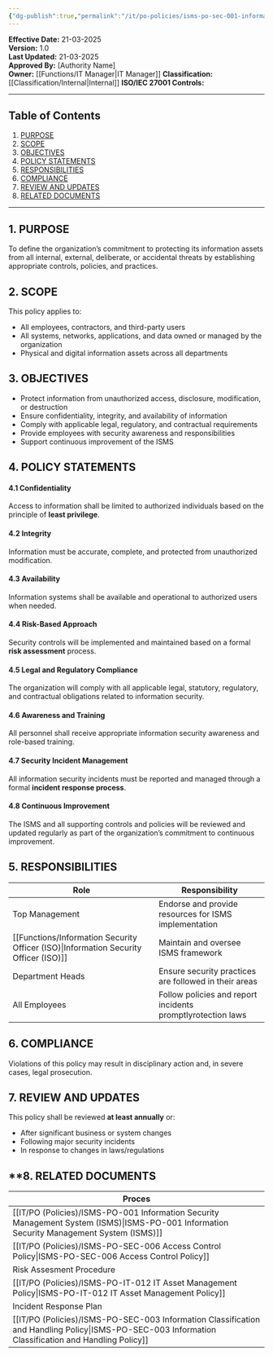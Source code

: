 ```yaml
---
{"dg-publish":true,"permalink":"/it/po-policies/isms-po-sec-001-information-security-policy/","tags":["information","security","policy"],"noteIcon":"default"}
---
```


**Effective Date:** 21-03-2025  
**Version:** 1.0  
**Last Updated:** 21-03-2025  
**Approved By:** [Authority Name]  
**Owner:** [[Functions/IT Manager\|IT Manager]]
**Classification:** [[Classification/Internal\|Internal]]
**ISO/IEC 27001 Controls:** 

---
## **Table of Contents**  
1. [PURPOSE](#purpose)  
2. [SCOPE](#scope)  
3. [OBJECTIVES](#objectives)  
4. [POLICY STATEMENTS](#policy-statements)  
5. [RESPONSIBILITIES](#responsibilities)  
6. [COMPLIANCE](#compliance)  
7. [REVIEW AND UPDATES](#review-and-updates)  
8. [RELATED DOCUMENTS](#related-documents) 

---
## **1. PURPOSE**  

To define the organization’s commitment to protecting its information assets from all internal, external, deliberate, or accidental threats by establishing appropriate controls, policies, and practices.
## **2. SCOPE**
This policy applies to:

- All employees, contractors, and third-party users
- All systems, networks, applications, and data owned or managed by the organization
- Physical and digital information assets across all departments  

## **3. OBJECTIVES** 
 - Protect information from unauthorized access, disclosure, modification, or destruction
- Ensure confidentiality, integrity, and availability of information
- Comply with applicable legal, regulatory, and contractual requirements
- Provide employees with security awareness and responsibilities
- Support continuous improvement of the ISMS

## **4. POLICY STATEMENTS**
#### 4.1 Confidentiality
Access to information shall be limited to authorized individuals based on the principle of **least privilege**.
#### 4.2 Integrity
Information must be accurate, complete, and protected from unauthorized modification.
#### 4.3 Availability
Information systems shall be available and operational to authorized users when needed.
#### 4.4 Risk-Based Approach
Security controls will be implemented and maintained based on a formal **risk assessment** process.
#### 4.5 Legal and Regulatory Compliance
The organization will comply with all applicable legal, statutory, regulatory, and contractual obligations related to information security.
#### 4.6 Awareness and Training
All personnel shall receive appropriate information security awareness and role-based training.

#### 4.7 Security Incident Management
All information security incidents must be reported and managed through a formal **incident response process**.

#### 4.8 Continuous Improvement
The ISMS and all supporting controls and policies will be reviewed and updated regularly as part of the organization’s commitment to continuous improvement.

## **5. RESPONSIBILITIES**

| **Role**                               | **Responsibility**                                          |
| -------------------------------------- | ----------------------------------------------------------- |
| Top Management                         | Endorse and provide resources for ISMS implementation       |
| [[Functions/Information Security Officer (ISO)\|Information Security Officer (ISO)]] | Maintain and oversee ISMS framework                         |
| Department Heads                       | Ensure security practices are followed in their areas       |
| All Employees                          | Follow policies and report incidents promptlyrotection laws |
## **6. COMPLIANCE**  
Violations of this policy may result in disciplinary action and, in severe cases, legal prosecution.

## **7. REVIEW AND UPDATES**  
This policy shall be reviewed **at least annually** or:

- After significant business or system changes
- Following major security incidents
- In response to changes in laws/regulations

## **8. RELATED DOCUMENTS  

| Proces                                                             |
| ------------------------------------------------------------------ |
| [[IT/PO (Policies)/ISMS-PO-001 Information Security Management System (ISMS)\|ISMS-PO-001 Information Security Management System (ISMS)]]      |
| [[IT/PO (Policies)/ISMS-PO-SEC-006 Access Control Policy\|ISMS-PO-SEC-006 Access Control Policy]]                          |
| Risk Assesment Procedure                                           |
| [[IT/PO (Policies)/ISMS-PO-IT-012 IT Asset Management Policy\|ISMS-PO-IT-012 IT Asset Management Policy]]                      |
| Incident Response Plan                                             |
| [[IT/PO (Policies)/ISMS-PO-SEC-003 Information Classification and Handling Policy\|ISMS-PO-SEC-003 Information Classification and Handling Policy]] |













